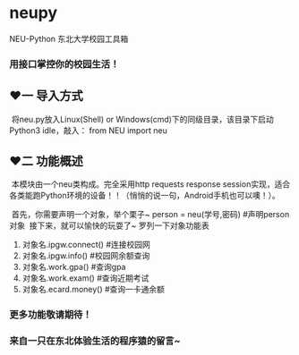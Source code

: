 # neupy
NEU-Python 东北大学校园工具箱

### 用接口掌控你的校园生活！

## ❤一 导入方式
&nbsp;将neu.py放入Linux(Shell) or Windows(cmd)下的同级目录，该目录下启动Python3 idle，敲入：
from NEU import neu

## ❤二 功能概述
&nbsp;本模块由一个neu类构成。完全采用http requests response session实现，适合各类能跑Python环境的设备！！（悄悄的说一句，Android手机也可以噢！）。

&nbsp;首先，你需要声明一个对象，举个栗子~
person = neu(学号,密码)  #声明person对象
&nbsp;接下来，就可以愉快的玩耍了~ 罗列一下对象功能表
1. 对象名.ipgw.connect()  #连接校园网
2. 对象名.ipgw.info()  #校园网余额查询
3. 对象名.work.gpa()  #查询gpa
4. 对象名.work.exam()  #查询近期考试
5. 对象名.ecard.money()  #查询一卡通余额

### 更多功能敬请期待！
### 来自一只在东北体验生活的程序猿的留言~
